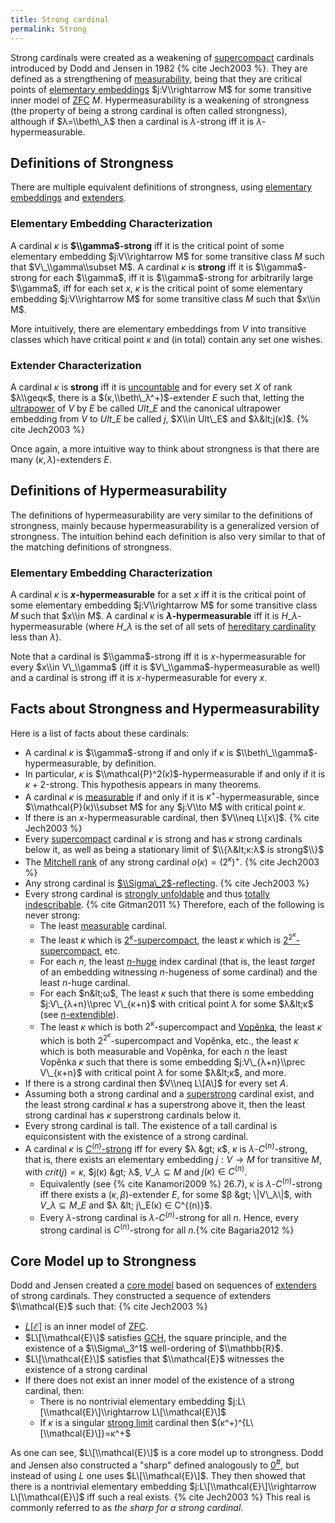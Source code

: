 ```yaml
---
title: Strong cardinal
permalink: Strong
---
```


Strong cardinals were created as a weakening of
[supercompact](Supercompact "Supercompact")
cardinals introduced by Dodd and Jensen in 1982
{% cite Jech2003 %}. They are defined as a strengthening
of
[measurability](Measurable "Measurable"),
being that they are critical points of [elementary
embeddings](Elementary_embedding "Elementary embedding")
$j:V\\rightarrow M$ for some transitive inner model of
[ZFC](ZFC "ZFC") $M$.
Hypermeasurability is a weakening of strongness (the property of being a
strong cardinal is often called strongness), although if
$λ=\\beth\_λ$ then a cardinal is $λ$-strong iff it
is $λ$-hypermeasurable.

## Definitions of Strongness

There are multiple equivalent definitions of strongness, using
[elementary
embeddings](Elementary_embedding "Elementary embedding")
and
<a href="index.php?title=Extender&amp;action=edit&amp;redlink=1" class="new" title="Extender (page does not exist)">extenders</a>.

### Elementary Embedding Characterization

A cardinal $κ$ is **$\\gamma$-strong** iff it is the critical
point of some elementary embedding $j:V\\rightarrow M$ for some
transitive class $M$ such that $V\_\\gamma\\subset M$. A cardinal
$κ$ is **strong** iff it is $\\gamma$-strong for each $\\gamma$,
iff it is $\\gamma$-strong for arbitrarily large $\\gamma$, iff for each
set $x$, $κ$ is the critical point of some elementary embedding
$j:V\\rightarrow M$ for some transitive class $M$ such that $x\\in M$.

More intuitively, there are elementary embeddings from $V$ into
transitive classes which have critical point $κ$ and (in total)
contain any set one wishes.

### Extender Characterization

A cardinal $κ$ is **strong** iff it is
<a href="Uncountable" class="mw-redirect" title="Uncountable">uncountable</a>
and for every set $X$ of rank $λ\\geqκ$, there is a
$(κ,\\beth\_λ^+)$-extender $E$ such that, letting the
[ultrapower](Ultrapower "Ultrapower")
of $V$ by $E$ be called $Ult\_E$ and the canonical ultrapower embedding
from $V$ to $Ult\_E$ be called $j$, $X\\in Ult\_E$ and
$λ&lt;j(κ)$. {% cite Jech2003 %}

Once again, a more intuitive way to think about strongness is that there
are many $(κ,λ)$-extenders $E$.

## Definitions of Hypermeasurability

The definitions of hypermeasurability are very similar to the
definitions of strongness, mainly because hypermeasurability is a
generalized version of strongness. The intuition behind each definition
is also very similar to that of the matching definitions of strongness.

### Elementary Embedding Characterization

A cardinal $κ$ is **$x$-hypermeasurable** for a set $x$ iff it is
the critical point of some elementary embedding $j:V\\rightarrow M$ for
some transitive class $M$ such that $x\\in M$. A cardinal $κ$ is
**$λ$-hypermeasurable** iff it is $H\_λ$-hypermeasurable
(where $H\_λ$ is the set of all sets of [hereditary
cardinality](Hereditary_Cardinality "Hereditary Cardinality")
less than $λ$).

Note that a cardinal is $\\gamma$-strong iff it is $x$-hypermeasurable
for every $x\\in V\_\\gamma$ (iff it is $V\_\\gamma$-hypermeasurable as
well) and a cardinal is strong iff it is $x$-hypermeasurable for every
$x$.

## Facts about Strongness and Hypermeasurability

Here is a list of facts about these cardinals:

-   A cardinal $κ$ is $\\gamma$-strong if and only if $κ$ is
    $\\beth\_\\gamma$-hypermeasurable, by definition.
-   In particular, $κ$ is
    $\\mathcal{P}^2(κ)$-hypermeasurable if and only if it is
    $κ+2$-strong. This hypothesis appears in many theorems.
-   A cardinal $κ$ is
    [measurable](Measurable "Measurable")
    if and only if it is $κ^+$-hypermeasurable, since
    $\\mathcal{P}(κ)\\subset M$ for any $j:V\\to M$ with critical
    point $κ$.
-   If there is an $x$-hypermeasurable cardinal, then $V\\neq L\[x\]$.
    {% cite Jech2003 %}
-   Every
    [supercompact](Supercompact "Supercompact")
    cardinal $κ$ is strong and has $κ$ strong cardinals
    below it, as well as being a stationary limit of
    $\\{λ&lt;κ:λ$ is strong$\\}$
-   The [Mitchell
    rank](Mitchell_rank "Mitchell rank")
    of any strong cardinal $o(κ)=(2^κ)^+$.
    {% cite Jech2003 %}
-   Any strong cardinal is
    [$\\Sigma\_2$-reflecting](Reflecting "Reflecting").
    {% cite Jech2003 %}
-   Every strong cardinal is [strongly
    unfoldable](Unfoldable "Unfoldable")
    and thus [totally
    indescribable](Indescribable "Indescribable").
    {% cite Gitman2011 %} Therefore, each of
    the following is never strong:
    -   The least
        [measurable](Measurable "Measurable")
        cardinal.
    -   The least $κ$ which is
        [$2^κ$-supercompact](Supercompact "Supercompact"),
        the least $κ$ which is
        [$2^{2^κ}$-supercompact](Supercompact "Supercompact"),
        etc.
    -   For each $n$, the least
        [$n$-huge](Huge "Huge")
        index cardinal (that is, the least *target* of an embedding
        witnessing $n$-hugeness of some cardinal) and the least $n$-huge
        cardinal.
    -   For each $n&lt;ω$, The least $κ$ such that there is
        some embedding $j:V\_{λ+n}\\prec V\_{κ+n}$ with
        critical point $λ$ for some $λ&lt;κ$ (see
        [$n$-extendible](Extendible "Extendible")).
    -   The least $κ$ which is both $2^κ$-supercompact and
        [Vopěnka](Vopenka "Vopenka"),
        the least $κ$ which is both $2^{2^κ}$-supercompact
        and Vopěnka, etc., the least $κ$ which is both measurable
        and Vopěnka, for each $n$ the least Vopěnka $κ$ such that
        there is some embedding $j:V\_{λ+n}\\prec V\_{κ+n}$
        with critical point $λ$ for some $λ&lt;κ$,
        and more.
-   If there is a strong cardinal then $V\\neq L\[A\]$ for every set
    $A$.
-   Assuming both a strong cardinal and a
    [superstrong](Superstrong "Superstrong")
    cardinal exist, and the least strong cardinal $κ$ has a
    superstrong above it, then the least strong cardinal has $κ$
    superstrong cardinals below it.
-   Every strong cardinal is tall. The existence of a tall cardinal is
    equiconsistent with the existence of a strong cardinal.
-   A cardinal $κ$ is
    <a href="Correct" class="mw-redirect" title="Correct">$C^{(n)}$-strong</a>
    iff for every $λ &gt; κ$, $κ$ is $λ$-$C^{(n)}$-strong, that is,
    there exists an elementary embedding $j : V → M$ for transitive $M$,
    with $crit(j) = κ$, $j(κ) &gt; λ$, $V\_λ ⊆ M$ and $j(κ) ∈ C^{(n)}$.
    -   Equivalently (see {% cite Kanamori2009 %}
        26.7), κ is $λ$-$C^{(n)}$-strong iff there exists a $(κ,
        β)$-extender $E$, for some $β &gt; \|V\_λ\|$, with $V\_λ ⊆ M\_E$
        and $λ &lt; j\_E(κ) ∈ C^{(n)}$.
    -   Every $λ$-strong cardinal is $λ$-$C^{(n)}$-strong for all $n$.
        Hence, every strong cardinal is $C^{(n)}$-strong for all
        $n$.{% cite Bagaria2012 %}

## Core Model up to Strongness

Dodd and Jensen created a [core
model](Core_model "Core model")
based on sequences of
<a href="index.php?title=Extender&amp;action=edit&amp;redlink=1" class="new" title="Extender (page does not exist)">extenders</a>
of strong cardinals. They constructed a sequence of extenders
$\\mathcal{E}$ such that: {% cite Jech2003 %}

-   <a href="L" class="mw-redirect" title="L">$L[\mathcal{E}]$</a>
    is an inner model of
    [ZFC](ZFC "ZFC").
-   $L\[\\mathcal{E}\]$ satisfies
    <a href="GCH" class="mw-redirect" title="GCH">GCH</a>,
    the square principle, and the existence of a $\\Sigma\_3^1$
    well-ordering of $\\mathbb{R}$.
-   $L\[\\mathcal{E}\]$ satisfies that $\\mathcal{E}$ witnesses the
    existence of a strong cardinal
-   If there does not exist an inner model of the existence of a strong
    cardinal, then:
    -   There is no nontrivial elementary embedding
        $j:L\[\\mathcal{E}\]\\rightarrow L\[\\mathcal{E}\]$
    -   If $κ$ is a singular [strong
        limit](Beth "Beth")
        cardinal then $(κ^+)^{L\[\\mathcal{E}\]}=κ^+$

As one can see, $L\[\\mathcal{E}\]$ is a core model up to strongness.
Dodd and Jensen also constructed a "sharp" defined analogously to
<a href="Zero_sharp" class="mw-redirect" title="Zero sharp">$0^{\#}$</a>,
but instead of using $L$ one uses $L\[\\mathcal{E}\]$. They then showed
that there is a nontrivial elementary embedding
$j:L\[\\mathcal{E}\]\\rightarrow L\[\\mathcal{E}\]$ iff such a real
exists. {% cite Jech2003 %} This real is commonly
referred to as *the sharp for a strong cardinal*.
